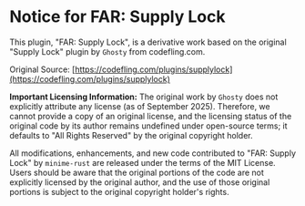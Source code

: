 # Notice for FAR: Supply Lock

This plugin, "FAR: Supply Lock", is a derivative work based on the original "Supply Lock" plugin by `Ghosty` from codefling.com.

Original Source: [https://codefling.com/plugins/supplylock](https://codefling.com/plugins/supplylock)

**Important Licensing Information:**
The original work by `Ghosty` does not explicitly attribute any license (as of September 2025). Therefore, we cannot provide a copy of an original license, and the licensing status of the original code by its author remains undefined under open-source terms; it defaults to "All Rights Reserved" by the original copyright holder.

All modifications, enhancements, and new code contributed to "FAR: Supply Lock" by `minime-rust` are released under the terms of the MIT License. Users should be aware that the original portions of the code are not explicitly licensed by the original author, and the use of those original portions is subject to the original copyright holder's rights.